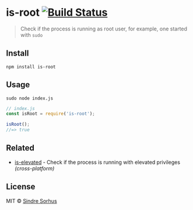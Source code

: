# is-root [![Build Status](https://travis-ci.org/sindresorhus/is-root.svg?branch=master)](https://travis-ci.org/sindresorhus/is-root)

> Check if the process is running as root user, for example, one started with `sudo`

## Install

```
npm install is-root
```

## Usage

```
sudo node index.js
```

```js
// index.js
const isRoot = require('is-root');

isRoot();
//=> true
```

## Related

- [is-elevated](https://github.com/sindresorhus/is-elevated) - Check if the process is running with elevated privileges *(cross-platform)*

## License

MIT © [Sindre Sorhus](https://sindresorhus.com)
